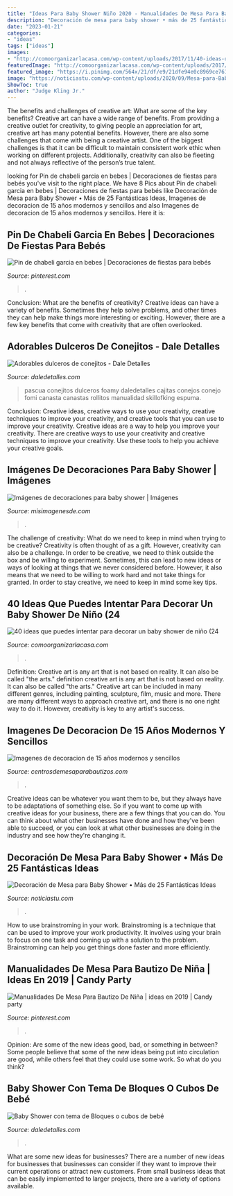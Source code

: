 ```yaml
---
title: "Ideas Para Baby Shower Niño 2020 - Manualidades De Mesa Para Bautizo De Niña"
description: "Decoración de mesa para baby shower • más de 25 fantásticas ideas"
date: "2023-01-21"
categories:
- "ideas"
tags: ["ideas"]
images:
- "http://comoorganizarlacasa.com/wp-content/uploads/2017/11/40-ideas-que-puedes-intentar-para-decorar-un-baby-shower-de-nino-24.jpg"
featuredImage: "http://comoorganizarlacasa.com/wp-content/uploads/2017/11/40-ideas-que-puedes-intentar-para-decorar-un-baby-shower-de-nino-24.jpg"
featured_image: "https://i.pinimg.com/564x/21/df/e9/21dfe94e0c8969ce761de75bc5e918c3.jpg"
image: "https://noticiastu.com/wp-content/uploads/2020/09/Mesa-para-Baby-Shower-10.jpg"
ShowToc: true
author: "Judge Kling Jr."
---
```



The benefits and challenges of creative art: What are some of the key benefits?
Creative art can have a wide range of benefits. From providing a creative outlet for creativity, to giving people an appreciation for art, creative art has many potential benefits. However, there are also some challenges that come with being a creative artist. One of the biggest challenges is that it can be difficult to maintain consistent work ethic when working on different projects. Additionally, creativity can also be fleeting and not always reflective of the person’s true talent.

	

		
looking for Pin de chabeli garcia en bebes | Decoraciones de fiestas para bebés you've visit to the right place. We have 8 Pics about Pin de chabeli garcia en bebes | Decoraciones de fiestas para bebés like Decoración de Mesa para Baby Shower • Más de 25 Fantásticas Ideas, Imagenes de decoracion de 15 años modernos y sencillos and also Imagenes de decoracion de 15 años modernos y sencillos. Here it is:
		
    
## Pin De Chabeli Garcia En Bebes | Decoraciones De Fiestas Para Bebés

<img loading=lazy src="https://i.pinimg.com/736x/ea/80/4b/ea804b4394b828289439bc69f06107d3.jpg" onerror="this.onerror=null;this.src='https://tse4.mm.bing.net/th?id=OIP.-MOQYSivHyQTU-rktnu_rQHaKX&amp;pid=15.1';" alt="Pin de chabeli garcia en bebes | Decoraciones de fiestas para bebés">

_Source: pinterest.com_

>. 

	

Conclusion: What are the benefits of creativity?
Creative ideas can have a variety of benefits. Sometimes they help solve problems, and other times they can help make things more interesting or exciting. However, there are a few key benefits that come with creativity that are often overlooked.

    
## Adorables Dulceros De Conejitos - Dale Detalles

<img loading=lazy src="https://i1.wp.com/www.daledetalles.com/wp-content/uploads/2018/03/conejo-pascua-canasta.jpg?resize=564%2C1015" onerror="this.onerror=null;this.src='https://tse2.mm.bing.net/th?id=OIP.MHbpF8NSAkIV1RXudjIObwHaNV&amp;pid=15.1';" alt="Adorables dulceros de conejitos - Dale Detalles">

_Source: daledetalles.com_

>pascua conejitos dulceros foamy daledetalles cajitas conejos conejo fomi canasta canastas rollitos manualidad skillofking espuma. 

	

Conclusion: Creative ideas, creative ways to use your creativity, creative techniques to improve your creativity, and creative tools that you can use to improve your creativity.
Creative ideas are a way to help you improve your creativity. There are creative ways to use your creativity and creative techniques to improve your creativity. Use these tools to help you achieve your creative goals.

    
## Imágenes De Decoraciones Para Baby Shower | Imágenes

<img loading=lazy src="https://misimagenesde.com/wp-content/uploads/2017/05/decoraciones-para-baby-shower-5.jpg" onerror="this.onerror=null;this.src='https://tse3.mm.bing.net/th?id=OIP.Wfw77gRB4cE1wSOpKX9VPwHaHZ&amp;pid=15.1';" alt="Imágenes de decoraciones para baby shower | Imágenes">

_Source: misimagenesde.com_

>. 

	

The challenge of creativity: What do we need to keep in mind when trying to be creative?
Creativity is often thought of as a gift. However, creativity can also be a challenge. In order to be creative, we need to think outside the box and be willing to experiment. Sometimes, this can lead to new ideas or ways of looking at things that we never considered before. However, it also means that we need to be willing to work hard and not take things for granted. In order to stay creative, we need to keep in mind some key tips.

    
## 40 Ideas Que Puedes Intentar Para Decorar Un Baby Shower De Niño (24

<img loading=lazy src="http://comoorganizarlacasa.com/wp-content/uploads/2017/11/40-ideas-que-puedes-intentar-para-decorar-un-baby-shower-de-nino-24.jpg" onerror="this.onerror=null;this.src='https://tse3.mm.bing.net/th?id=OIP.RzgdVhFPD_pSeA3vRT4KIwHaLH&amp;pid=15.1';" alt="40 ideas que puedes intentar para decorar un baby shower de niño (24">

_Source: comoorganizarlacasa.com_

>. 

	

Definition: Creative art is any art that is not based on reality. It can also be called "the arts."
definition creative art is any art that is not based on reality. It can also be called "the arts." Creative art can be included in many different genres, including painting, sculpture, film, music and more. There are many different ways to approach creative art, and there is no one right way to do it. However, creativity is key to any artist's success.

    
## Imagenes De Decoracion De 15 Años Modernos Y Sencillos

<img loading=lazy src="https://centrosdemesaparabautizos.com/wp-content/uploads/2016/08/decoracion-de-15-años-modernos-2016-grande.jpg" onerror="this.onerror=null;this.src='https://tse3.mm.bing.net/th?id=OIP.60pcGnBxuXKHBpz70bhqBQHaLH&amp;pid=15.1';" alt="Imagenes de decoracion de 15 años modernos y sencillos">

_Source: centrosdemesaparabautizos.com_

>. 

	

Creative ideas can be whatever you want them to be, but they always have to be adaptations of something else. So if you want to come up with creative ideas for your business, there are a few things that you can do. You can think about what other businesses have done and how they've been able to succeed, or you can look at what other businesses are doing in the industry and see how they're changing it.

    
## Decoración De Mesa Para Baby Shower • Más De 25 Fantásticas Ideas

<img loading=lazy src="https://noticiastu.com/wp-content/uploads/2020/09/Mesa-para-Baby-Shower-10.jpg" onerror="this.onerror=null;this.src='https://tse3.mm.bing.net/th?id=OIP.4gDMoT22HfUvPEHmYMnzKAHaHM&amp;pid=15.1';" alt="Decoración de Mesa para Baby Shower • Más de 25 Fantásticas Ideas">

_Source: noticiastu.com_

>. 

	

How to use brainstroming in your work.
Brainstroming is a technique that can be used to improve your work productivity. It involves using your brain to focus on one task and coming up with a solution to the problem. Brainstroming can help you get things done faster and more efficiently.

    
## Manualidades De Mesa Para Bautizo De Niña | Ideas En 2019 | Candy Party

<img loading=lazy src="https://i.pinimg.com/564x/21/df/e9/21dfe94e0c8969ce761de75bc5e918c3.jpg" onerror="this.onerror=null;this.src='https://tse3.mm.bing.net/th?id=OIP.079szm7J67rbLELwrdN7UgHaJz&amp;pid=15.1';" alt="Manualidades De Mesa Para Bautizo De Niña | ideas en 2019 | Candy party">

_Source: pinterest.com_

>. 

	

Opinion: Are some of the new ideas good, bad, or something in between?
Some people believe that some of the new ideas being put into circulation are good, while others feel that they could use some work. So what do you think?

    
## Baby Shower Con Tema De Bloques O Cubos De Bebé

<img loading=lazy src="http://i2.wp.com/www.daledetalles.com/wp-content/uploads/2016/09/cubo6.jpg" onerror="this.onerror=null;this.src='https://tse2.mm.bing.net/th?id=OIP.Du4b4KHAy4ltjrrk5gePAwHaLH&amp;pid=15.1';" alt="Baby Shower con tema de Bloques o cubos de bebé">

_Source: daledetalles.com_

>. 

	

What are some new ideas for businesses?
There are a number of new ideas for businesses that businesses can consider if they want to improve their current operations or attract new customers. From small business ideas that can be easily implemented to larger projects, there are a variety of options available.

